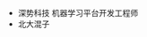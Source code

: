 - 深势科技 机器学习平台开发工程师
- 北大混子


<!---
zhangzh-pku/zhangzh-pku is a ✨ special ✨ repository because its `README.md` (this file) appears on your GitHub profile.
You can click the Preview link to take a look at your changes.
--->

